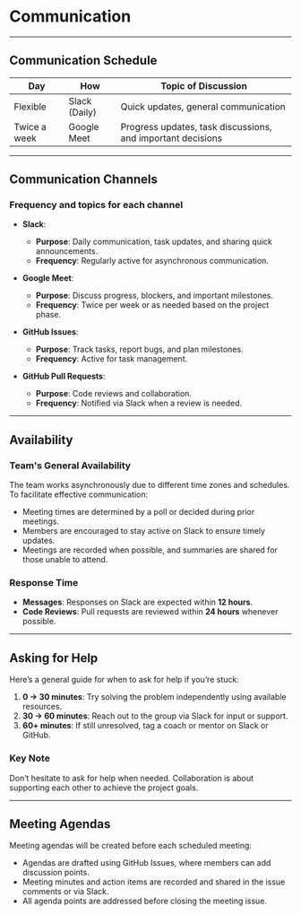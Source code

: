 <!--
    this template is for inspiration, feel free to change it however you like!

    Careful! be sure to protect your privacy when filling out this document
        everything you write here will be public
        so share only what you are comfortable sharing online
        you can share the rest in confidence with you group by another channel
-->

# Communication

---

## Communication Schedule

| **Day**       | **How**                        | **Topic of Discussion**   |
|---------------|--------------------------------|---------------------------|
| Flexible      | Slack (Daily)                 | Quick updates, general communication |
| Twice a week  | Google Meet                   | Progress updates, task discussions, and important decisions |

---

## Communication Channels

### Frequency and topics for each channel

- **Slack**:  
  - **Purpose**: Daily communication, task updates, and sharing quick announcements.
  - **Frequency**: Regularly active for asynchronous communication.

- **Google Meet**:  
  - **Purpose**: Discuss progress, blockers, and important milestones.
  - **Frequency**: Twice per week or as needed based on the project phase.

- **GitHub Issues**:  
  - **Purpose**: Track tasks, report bugs, and plan milestones.
  - **Frequency**: Active for task management.

- **GitHub Pull Requests**:  
  - **Purpose**: Code reviews and collaboration.
  - **Frequency**: Notified via Slack when a review is needed.

---

## Availability

### Team's General Availability

The team works asynchronously due to different time zones and schedules. To facilitate effective communication:

- Meeting times are determined by a poll or decided during prior meetings.
- Members are encouraged to stay active on Slack to ensure timely updates.
- Meetings are recorded when possible, and summaries are shared for those unable to attend.

### Response Time

- **Messages**: Responses on Slack are expected within **12 hours**.
- **Code Reviews**: Pull requests are reviewed within **24 hours** whenever possible.

---

## Asking for Help

Here’s a general guide for when to ask for help if you’re stuck:

1. **0 -> 30 minutes**: Try solving the problem independently using available resources.
2. **30 -> 60 minutes**: Reach out to the group via Slack for input or support.
3. **60+ minutes**: If still unresolved, tag a coach or mentor on Slack or GitHub.

### Key Note

Don’t hesitate to ask for help when needed. Collaboration is about supporting each other to achieve the project goals.

---

## Meeting Agendas

Meeting agendas will be created before each scheduled meeting:

- Agendas are drafted using GitHub Issues, where members can add discussion points.
- Meeting minutes and action items are recorded and shared in the issue comments or via Slack.
- All agenda points are addressed before closing the meeting issue.

